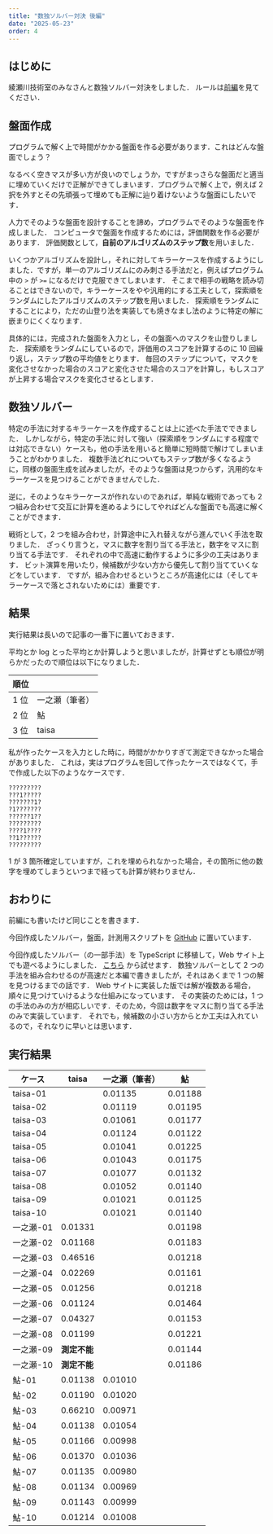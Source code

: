 ```yaml
---
title: "数独ソルバー対決 後編"
date: "2025-05-23"
order: 4
---
```


## はじめに

綾瀬川技術室のみなさんと数独ソルバー対決をしました．
ルールは[前編](https://star-code.net/blog/sudoku)を見てください．

## 盤面作成
プログラムで解く上で時間がかかる盤面を作る必要があります．これはどんな盤面でしょう？

なるべく空きマスが多い方が良いのでしょうか，ですがまっさらな盤面だと適当に埋めていくだけで正解ができてしまいます．プログラムで解く上で，例えば 2 択を外すとその先頑張って埋めても正解に辿り着けないような盤面にしたいです．

人力でそのような盤面を設計することを諦め，プログラムでそのような盤面を作成しました．
コンピュータで盤面を作成するためには，評価関数を作る必要があります．
評価関数として，**自前のアルゴリズムのステップ数**を用いました．

いくつかアルゴリズムを設計し，それに対してキラーケースを作成するようにしました．ですが，単一のアルゴリズムにのみ刺さる手法だと，例えばプログラム中の `>` が `>=` になるだけで克服できてしまいます．
そこまで相手の戦略を読み切ることはできないので，キラーケースをやや汎用的にする工夫として，探索順をランダムにしたアルゴリズムのステップ数を用いました．
探索順をランダムにすることにより，ただの山登り法を実装しても焼きなまし法のように特定の解に嵌まりにくくなります．

具体的には，完成された盤面を入力とし，その盤面へのマスクを山登りしました．
探索順をランダムにしているので，評価用のスコアを計算するのに 10 回繰り返し，ステップ数の平均値をとります．
毎回のステップについて，マスクを変化させなかった場合のスコアと変化させた場合のスコアを計算し，もしスコアが上昇する場合マスクを変化させるとします．

## 数独ソルバー

特定の手法に対するキラーケースを作成することは上に述べた手法でできました．
しかしながら，特定の手法に対して強い（探索順をランダムにする程度では対応できない）ケースも，他の手法を用いると簡単に短時間で解けてしまいまうことがわかりました．
複数手法どれについてもステップ数が多くなるように，同様の盤面生成を試みましたが，そのような盤面は見つからず，汎用的なキラーケースを見つけることができませんでした．

逆に，そのようなキラーケースが作れないのであれば，単純な戦術であっても 2 つ組み合わせて交互に計算を進めるようにしてやればどんな盤面でも高速に解くことができます．

戦術として，2 つを組み合わせ，計算途中に入れ替えながら進んでいく手法を取りました．
ざっくり言うと，マスに数字を割り当てる手法と，数字をマスに割り当てる手法です．
それぞれの中で高速に動作するように多少の工夫はあります．
ビット演算を用いたり，候補数が少ない方から優先して割り当てていくなどをしています．
ですが，組み合わせるというところが高速化には（そしてキラーケースで落とされないためには）重要です．

## 結果
実行結果は長いので記事の一番下に置いておきます．

平均とか log とった平均とか計算しようと思いましたが，計算せずとも順位が明らかだったので順位は以下になりました．

|順位||
|--|--|
|1 位|一之瀬（筆者）|
|2 位|鮎|
|3 位|taisa|

私が作ったケースを入力とした時に，時間がかかりすぎて測定できなかった場合がありました．
これは，実はプログラムを回して作ったケースではなくて，手で作成した以下のようなケースです．

```
?????????
???1?????
???????1?
?1???????
??????1??
?????????
????1????
??1??????
?????????
```

1 が 3 箇所確定していますが，これを埋められなかった場合，その箇所に他の数字を埋めてしまうといつまで経っても計算が終わりません．

## おわりに

前編にも書いたけど同じことを書きます．

今回作成したソルバー，盤面，計測用スクリプトを [GitHub](https://github.com/ichi-no-se/ayasegawa-tech/tree/main/001-sudoku) に置いています．

今回作成したソルバー（の一部手法）を TypeScript に移植して，Web サイト上でも遊べるようにしました．
[こちら](https://star-code.net/projects/sudoku) から試せます．
数独ソルバーとして 2 つの手法を組み合わせるのが高速だと本編で書きましたが，それはあくまで 1 つの解を見つけるまでの話です．
Web サイトに実装した版では解が複数ある場合，順々に見つけていけるような仕組みになっています．
その実装のためには，1 つの手法のみの方が相応しいです．そのため，今回は数字をマスに割り当てる手法のみで実装しています．
それでも，候補数の小さい方からとか工夫は入れているので，それなりに早いとは思います．

## 実行結果

|ケース|taisa|一之瀬（筆者）|鮎|
|--|--|--|--|
|taisa-01||0.01135|0.01188|
|taisa-02||0.01119|0.01195|
|taisa-03||0.01061|0.01177|
|taisa-04||0.01124|0.01122|
|taisa-05||0.01041|0.01225|
|taisa-06||0.01043|0.01175|
|taisa-07||0.01077|0.01132|
|taisa-08||0.01052|0.01140|
|taisa-09||0.01021|0.01125|
|taisa-10||0.01021|0.01140|
|一之瀬-01|0.01331||0.01198|
|一之瀬-02|0.01168||0.01183|
|一之瀬-03|0.46516||0.01218|
|一之瀬-04|0.02269||0.01161|
|一之瀬-05|0.01256||0.01218|
|一之瀬-06|0.01124||0.01464|
|一之瀬-07|0.04327||0.01153|
|一之瀬-08|0.01199||0.01221|
|一之瀬-09|**測定不能**||0.01144|
|一之瀬-10|**測定不能**||0.01186|
|鮎-01|0.01138|0.01010||
|鮎-02|0.01190|0.01020||
|鮎-03|0.66210|0.00971||
|鮎-04|0.01138|0.01054||
|鮎-05|0.01166|0.00998||
|鮎-06|0.01370|0.01036||
|鮎-07|0.01135|0.00980||
|鮎-08|0.01134|0.00969||
|鮎-09|0.01143|0.00999||
|鮎-10|0.01214|0.01008||
